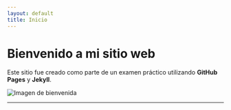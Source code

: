 ```yaml
---
layout: default
title: Inicio
---
```


# Bienvenido a mi sitio web

Este sitio fue creado como parte de un examen práctico utilizando **GitHub Pages** y **Jekyll**.

![Imagen de bienvenida](https://via.placeholder.com/900x300text=Bienvenido+a+mi+sitio+web)

---
